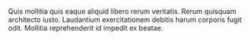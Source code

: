 Quis mollitia quis eaque aliquid libero rerum veritatis. Rerum quisquam architecto iusto. Laudantium exercitationem debitis harum corporis fugit odit. Mollitia reprehenderit id impedit ex beatae.